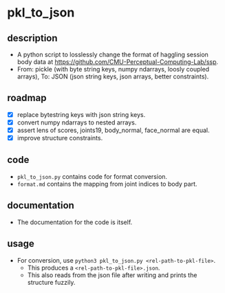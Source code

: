 # pkl\_to\_json

## description
- A python script to losslessly change the format of haggling session body data at <https://github.com/CMU-Perceptual-Computing-Lab/ssp>.
- From: pickle (with byte string keys, numpy ndarrays, loosly coupled arrays), To: JSON (json string keys, json arrays, better constraints).

## roadmap
- [x] replace bytestring keys with json string keys.
- [x] convert numpy ndarrays to nested arrays.
- [x] assert lens of scores, joints19, body\_normal, face\_normal are equal.
- [x] improve structure constraints.

## code
- `pkl_to_json.py` contains code for format conversion.
- `format.md` contains the mapping from joint indices to body part.

## documentation
- The documentation for the code is itself.

## usage
- For conversion, use `python3 pkl_to_json.py <rel-path-to-pkl-file>`.
    - This produces a `<rel-path-to-pkl-file>.json`.
    - This also reads from the json file after writing and prints the structure fuzzily.
